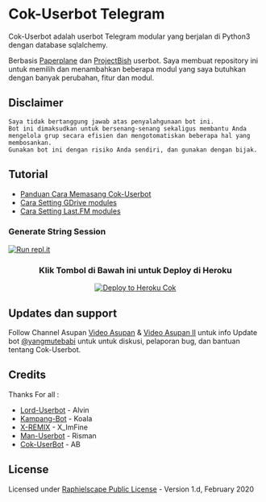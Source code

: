 # Cok-Userbot Telegram

Cok-Userbot adalah userbot Telegram modular yang berjalan di Python3 dengan database sqlalchemy.

Berbasis [Paperplane](https://github.com/RaphielGang/Telegram-UserBot) dan [ProjectBish](https://github.com/adekmaulana/ProjectBish) userbot.
Saya membuat repository ini untuk memilih dan menambahkan beberapa modul yang saya butuhkan dengan banyak perubahan, fitur dan modul.

## Disclaimer

```
Saya tidak bertanggung jawab atas penyalahgunaan bot ini.
Bot ini dimaksudkan untuk bersenang-senang sekaligus membantu Anda
mengelola grup secara efisien dan mengotomatiskan beberapa hal yang membosankan.
Gunakan bot ini dengan risiko Anda sendiri, dan gunakan dengan bijak.
```

## Tutorial

- [Panduan Cara Memasang Cok-Userbot](https://mrismanaziz.medium.com/cara-memasang-userbot-telegram-repo-man-userbot-deploy-di-heroku-c56d1f8b5537)
- [Cara Setting GDrive modules](https://telegra.ph/How-To-Setup-Google-Drive-04-03)
- [Cara Setting Last.FM modules](https://telegra.ph/How-to-set-up-LastFM-module-for-Paperplane-userbot-11-02)

### Generate String Session
[![Run repl.it](https://img.shields.io/badge/run-string__session.py-blue?style=for-the-badge&logo=repl.it)](https://repl.it/@mrismanaziz/stringenSession?lite=1&outputonly=1)

<h3 align="center">Klik Tombol di Bawah ini untuk Deploy di Heroku</h3>
<p align="center"><a href="https://heroku.com/deploy?template=https://github.com/ABKeceX/Cok-Userbot/tree/Cok-UserBot"><img src="https://telegra.ph/file/228c32206dbde8d4f74c4.mp4" alt="Deploy to Heroku Cok" target="_blank"/></a></p>

## Updates dan support

Follow Channel Asupan [Video Asupan](https://t.me/ExPsychopat) & [Video Asupan II](https://t.me/WXShoot) untuk info Update bot [@yangmutebabi](https://t.me/yangmutebabi) untuk untuk diskusi, pelaporan bug, dan bantuan tentang Cok-Userbot.

## Credits
Thanks For all :

*   [Lord-Userbot](https://github.com/Zora24/Lord-Userbot) - Alvin
*   [Kampang-Bot](https://github.com/ManusiaRakitan/Kampang-Bot) - Koala
*   [X-REMIX](https://github.com/ximfine) -  X_ImFine
*   [Man-Userbot](https://github.com/mrismanaziz/Man-Userbot) -  Risman
*   [Cok-UserBot](https://github.com/ABKeceX/Cok-Userbot/tree/Cok-UserBot) - AB

## License
Licensed under [Raphielscape Public License](https://github.com/mrismanaziz/Man-Userbot/blob/Man-Userbot/LICENSE) - Version 1.d, February 2020
